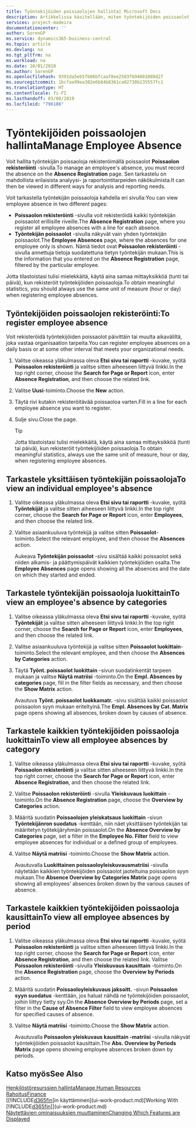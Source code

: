 ```yaml
---
title: Työntekijöiden poissaolojen hallinta| Microsoft Docs
description: Artikkelissa käsitellään, miten työntekijöiden poissaolot kirjataan ja miten poissaolotilastoja analysoidaan.
services: project-madeira
documentationcenter: ''
author: SorenGP
ms.service: dynamics365-business-central
ms.topic: article
ms.devlang: na
ms.tgt_pltfrm: na
ms.workload: na
ms.date: 10/01/2018
ms.author: SorenGP
ms.openlocfilehash: 9391da5eb5fb06bfcaaf8ee2503f694801888d2f
ms.sourcegitcommit: 1bcfaa99ea302e6b84b8361ca02730b135557fc1
ms.translationtype: HT
ms.contentlocale: fi-FI
ms.lasthandoff: 03/08/2019
ms.locfileid: "796186"
---
```

# <a name="manage-employee-absence"></a><span data-ttu-id="58a12-103">Työntekijöiden poissaolojen hallinta</span><span class="sxs-lookup"><span data-stu-id="58a12-103">Manage Employee Absence</span></span>
<span data-ttu-id="58a12-104">Voit hallita työntekijän poissaoloja rekisteröimällä poissaolot **Poissaolon rekisteröinti** -sivulla.</span><span class="sxs-lookup"><span data-stu-id="58a12-104">To manage an employee's absence, you must record the absence on the **Absence Registration** page.</span></span> <span data-ttu-id="58a12-105">Sen tarkastelu on mahdollista erilaisista analyysi- ja raportointitarpeiden näkökulmista.</span><span class="sxs-lookup"><span data-stu-id="58a12-105">It can then be viewed in different ways for analysis and reporting needs.</span></span>

<span data-ttu-id="58a12-106">Voit tarkastella työntekijän poissaoloja kahdella eri sivulla:</span><span class="sxs-lookup"><span data-stu-id="58a12-106">You can view employee absence in two different pages:</span></span>

* <span data-ttu-id="58a12-107">**Poissaolon rekisteröinti** -sivulla voit rekisteröidä kaikki työntekijän poissaolot erillisille riveille.</span><span class="sxs-lookup"><span data-stu-id="58a12-107">The **Absence Registration** page, where you register all employee absences with a line for each absence.</span></span>
* <span data-ttu-id="58a12-108">**Työntekijän poissaolot** -sivulla näkyvät vain yhden työntekijän poissaolot.</span><span class="sxs-lookup"><span data-stu-id="58a12-108">The **Employee Absences** page, where the absences for one employee only is shown.</span></span> <span data-ttu-id="58a12-109">Nämä tiedot ovat **Poissaolon rekisteröinti** -sivulla annettuja tietoja suodatettuna tietyn työntekijän mukaan.</span><span class="sxs-lookup"><span data-stu-id="58a12-109">This is the information that you entered on the **Absence Registration** page, filtered by the particular employee.</span></span>

<span data-ttu-id="58a12-110">Jotta tilastoistasi tulisi mielekkäitä, käytä aina samaa mittayksikköä (tunti tai päivä), kun rekisteröit työntekijöiden poissaoloja.</span><span class="sxs-lookup"><span data-stu-id="58a12-110">To obtain meaningful statistics, you should always use the same unit of measure (hour or day) when registering employee absences.</span></span>

## <a name="to-register-employee-absence"></a><span data-ttu-id="58a12-111">Työntekijöiden poissaolojen rekisteröinti:</span><span class="sxs-lookup"><span data-stu-id="58a12-111">To register employee absence</span></span>
<span data-ttu-id="58a12-112">Voit rekisteröidä työntekijöiden poissaolot päivittäin tai muulta aikaväliltä, joka vastaa organisaation tarpeita.</span><span class="sxs-lookup"><span data-stu-id="58a12-112">You can register employee absences on a daily basis or at some other interval that meets your organizational needs.</span></span>

1. <span data-ttu-id="58a12-113">Valitse oikeassa yläkulmassa oleva **Etsi sivu tai raportti** -kuvake, syötä **Poissaolon rekisteröinti** ja valitse sitten aiheeseen liittyvä linkki.</span><span class="sxs-lookup"><span data-stu-id="58a12-113">In the top right corner, choose the **Search for Page or Report** icon, enter **Absence Registration**, and then choose the related link.</span></span>
2. <span data-ttu-id="58a12-114">Valitse **Uusi**-toiminto.</span><span class="sxs-lookup"><span data-stu-id="58a12-114">Choose the **New** action.</span></span>
3. <span data-ttu-id="58a12-115">Täytä rivi kutakin rekisteröitävää poissaoloa varten.</span><span class="sxs-lookup"><span data-stu-id="58a12-115">Fill in a line for each employee absence you want to register.</span></span>
4. <span data-ttu-id="58a12-116">Sulje sivu.</span><span class="sxs-lookup"><span data-stu-id="58a12-116">Close the page.</span></span>

    > [!Tip]
    > <span data-ttu-id="58a12-117">Jotta tilastoistasi tulisi mielekkäitä, käytä aina samaa mittayksikköä (tunti tai päivä), kun rekisteröit työntekijöiden poissaoloja.</span><span class="sxs-lookup"><span data-stu-id="58a12-117">To obtain meaningful statistics, always use the same unit of measure, hour or day, when registering employee absences.</span></span>

## <a name="to-view-an-individual-employees-absence"></a><span data-ttu-id="58a12-118">Tarkastele yksittäisen työntekijän poissaoloja</span><span class="sxs-lookup"><span data-stu-id="58a12-118">To view an individual employee's absence</span></span>
1. <span data-ttu-id="58a12-119">Valitse oikeassa yläkulmassa oleva **Etsi sivu tai raportti** -kuvake, syötä **Työntekijät** ja valitse sitten aiheeseen liittyvä linkki.</span><span class="sxs-lookup"><span data-stu-id="58a12-119">In the top right corner, choose the **Search for Page or Report** icon, enter **Employees**, and then choose the related link.</span></span>
2. <span data-ttu-id="58a12-120">Valitse asiaankuuluva työntekijä ja valitse sitten **Poissaolot**-toiminto.</span><span class="sxs-lookup"><span data-stu-id="58a12-120">Select the relevant employee, and then choose the **Absences** action.</span></span>

    <span data-ttu-id="58a12-121">Aukeava **Työntekijän poissaolot** -sivu sisältää kaikki poissaolot sekä niiden alkamis- ja päättymispäivät kaikkien työntekijöiden osalta.</span><span class="sxs-lookup"><span data-stu-id="58a12-121">The **Employee Absences** page opens showing all the absences and the date on which they started and ended.</span></span>

## <a name="to-view-an-employees-absence-by-categories"></a><span data-ttu-id="58a12-122">Tarkastele työntekijän poissaoloja luokittain</span><span class="sxs-lookup"><span data-stu-id="58a12-122">To view an employee's absence by categories</span></span>
1. <span data-ttu-id="58a12-123">Valitse oikeassa yläkulmassa oleva **Etsi sivu tai raportti** -kuvake, syötä **Työntekijät** ja valitse sitten aiheeseen liittyvä linkki.</span><span class="sxs-lookup"><span data-stu-id="58a12-123">In the top right corner, choose the **Search for Page or Report** icon, enter **Employees**, and then choose the related link.</span></span>
2. <span data-ttu-id="58a12-124">Valitse asiaankuuluva työntekijä ja valitse sitten **Poissaolot luokittain**-toiminto.</span><span class="sxs-lookup"><span data-stu-id="58a12-124">Select the relevant employee, and then choose the **Absences by Categories** action.</span></span>
3. <span data-ttu-id="58a12-125">Täytä **Työnt. poissaolot luokittain** -sivun suodatinkentät tarpeen mukaan ja valitse **Näytä matriisi** -toiminto.</span><span class="sxs-lookup"><span data-stu-id="58a12-125">On the **Empl. Absences by categories** page, fill in the filter fields as necessary, and then choose the **Show Matrix** action.</span></span>

    <span data-ttu-id="58a12-126">Avautuva **Työnt. poissaolot luokkamatr.** -sivu sisältää kaikki poissaolot poissaolon syyn mukaan eriteltyinä.</span><span class="sxs-lookup"><span data-stu-id="58a12-126">The **Empl. Absences by Cat. Matrix** page opens showing all absences, broken down by causes of absence.</span></span>

## <a name="to-view-all-employee-absences-by-category"></a><span data-ttu-id="58a12-127">Tarkastele kaikkien työntekijöiden poissaoloja luokittain</span><span class="sxs-lookup"><span data-stu-id="58a12-127">To view all employee absences by category</span></span>
1. <span data-ttu-id="58a12-128">Valitse oikeassa yläkulmassa oleva **Etsi sivu tai raportti** -kuvake, syötä **Poissaolon rekisteröinti** ja valitse sitten aiheeseen liittyvä linkki.</span><span class="sxs-lookup"><span data-stu-id="58a12-128">In the top right corner, choose the **Search for Page or Report** icon, enter **Absence Registration**, and then choose the related link.</span></span>
2. <span data-ttu-id="58a12-129">Valitse **Poissaolon rekisteröinti** -sivulla **Yleiskuvaus luokittain** -toiminto.</span><span class="sxs-lookup"><span data-stu-id="58a12-129">On the **Absence Registration** page, choose the **Overview by Categories** action.</span></span>
3. <span data-ttu-id="58a12-130">Määritä suodatin **Poissaolojen yleiskatsaus luokittain** -sivun **Työntekijänron suodatus** -kenttään, niin näet yksittäisen työntekijän tai määritetyn työtekijäryhmän poissaolot.</span><span class="sxs-lookup"><span data-stu-id="58a12-130">On the **Absence Overview by Categories** page, set a filter in the **Employee No. Filter** field to view employee absences for individual or a defined group of employees.</span></span>
4. <span data-ttu-id="58a12-131">Valitse **Näytä matriisi** -toiminto.</span><span class="sxs-lookup"><span data-stu-id="58a12-131">Choose the **Show Matrix** action.</span></span>

    <span data-ttu-id="58a12-132">Avautuvalla **Luokittainen poissaoloyleiskuvausmatriisi** -sivulla näytetään kaikkien työntekijöiden poissaolot jaoteltuina poissaolon syyn mukaan.</span><span class="sxs-lookup"><span data-stu-id="58a12-132">The **Absence Overview by Categories Matrix** page opens showing all employees’ absences broken down by the various causes of absence.</span></span>

## <a name="to-view-all-employee-absences-by-period"></a><span data-ttu-id="58a12-133">Tarkastele kaikkien työntekijöiden poissaoloja kausittain</span><span class="sxs-lookup"><span data-stu-id="58a12-133">To view all employee absences by period</span></span>
1. <span data-ttu-id="58a12-134">Valitse oikeassa yläkulmassa oleva **Etsi sivu tai raportti** -kuvake, syötä **Poissaolon rekisteröinti** ja valitse sitten aiheeseen liittyvä linkki.</span><span class="sxs-lookup"><span data-stu-id="58a12-134">In the top right corner, choose the **Search for Page or Report** icon, enter **Absence Registration**, and then choose the related link.</span></span>
   <span data-ttu-id="58a12-135">Valitse **Poissaolon rekisteröinti** -sivulla **Yleiskuvaus kausittain** -toiminto.</span><span class="sxs-lookup"><span data-stu-id="58a12-135">On the **Absence Registration** page, choose the **Overview by Periods** action.</span></span>
2. <span data-ttu-id="58a12-136">Määritä suodatin **Poissaoloyleiskuvaus jaksoitt.** -sivun **Poissaolon syyn suodatus** -kenttään, jos haluat nähdä ne työntekijöiden poissaolot, joihin liittyy tietty syy.</span><span class="sxs-lookup"><span data-stu-id="58a12-136">On the **Absence Overview by Periods** page, set a filter in the **Cause of Absence Filter** field to view employee absences for specified causes of absence.</span></span>
3. <span data-ttu-id="58a12-137">Valitse **Näytä matriisi** -toiminto.</span><span class="sxs-lookup"><span data-stu-id="58a12-137">Choose the **Show Matrix** action.</span></span>

    <span data-ttu-id="58a12-138">Avautuvalla **Poissaolon yleiskuvaus kausittain -matriisi** -sivulla näkyvät työntekijöiden poissaolot kausittain.</span><span class="sxs-lookup"><span data-stu-id="58a12-138">The **Abs. Overview by Periods Matrix** page opens showing employee absences broken down by periods.</span></span>

## <a name="see-also"></a><span data-ttu-id="58a12-139">Katso myös</span><span class="sxs-lookup"><span data-stu-id="58a12-139">See Also</span></span>
[<span data-ttu-id="58a12-140">Henkilöstöresurssien hallinta</span><span class="sxs-lookup"><span data-stu-id="58a12-140">Manage Human Resources</span></span>](hr-manage-human-resources.md)  
[<span data-ttu-id="58a12-141">Rahoitus</span><span class="sxs-lookup"><span data-stu-id="58a12-141">Finance</span></span>](finance.md)  
<span data-ttu-id="58a12-142">[[!INCLUDE[d365fin](includes/d365fin_md.md)]in käyttäminen](ui-work-product.md)</span><span class="sxs-lookup"><span data-stu-id="58a12-142">[Working With [!INCLUDE[d365fin](includes/d365fin_md.md)]](ui-work-product.md)</span></span>  
[<span data-ttu-id="58a12-143">Näytettävien ominaisuuksien muuttaminen</span><span class="sxs-lookup"><span data-stu-id="58a12-143">Changing Which Features are Displayed</span></span>](ui-experiences.md)
